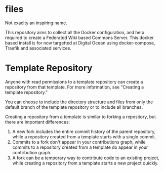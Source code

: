 # files
Not exaclty an inspiring name.

This repository aims to collect all the Docker configuration, and help required to create a Federated Wiki based Commons Server. This docker based install is for now targetted at Digital Ocean using docker-compose, Traefik and associated services.

# Template Repository
Anyone with read permissions to a template repository can create a repository from that template. For more information, see "Creating a template repository."

You can choose to include the directory structure and files from only the default branch of the template repository or to include all branches.

Creating a repository from a template is similar to forking a repository, but there are important differences:

1. A new fork includes the entire commit history of the parent repository, while a repository created from a template starts with a single commit.
1. Commits to a fork don't appear in your contributions graph, while commits to a repository created from a template do appear in your contribution graph.
1. A fork can be a temporary way to contribute code to an existing project, while creating a repository from a template starts a new project quickly.
